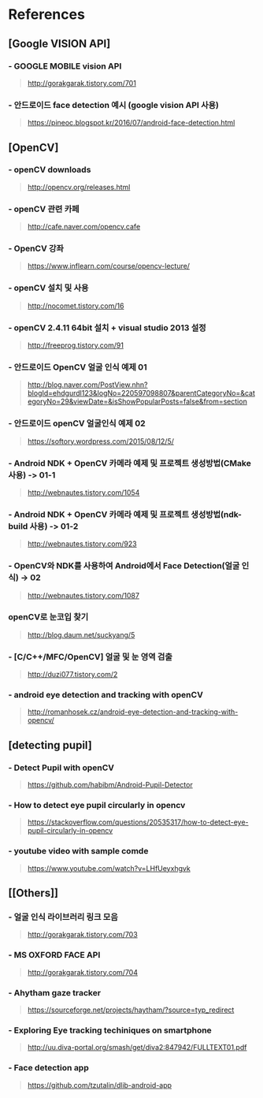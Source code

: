 # References

## [Google VISION API]

### - GOOGLE MOBILE vision API
> http://gorakgarak.tistory.com/701

### - 안드로이드 face detection 예시 (google vision API 사용)
> https://pineoc.blogspot.kr/2016/07/android-face-detection.html

## [OpenCV]

### - openCV downloads
> http://opencv.org/releases.html

### - openCV 관련 카페
> http://cafe.naver.com/opencv.cafe

### - OpenCV 강좌
> https://www.inflearn.com/course/opencv-lecture/

### - openCV 설치 및 사용
> http://nocomet.tistory.com/16

### - openCV 2.4.11 64bit 설치 + visual studio 2013 설정
> http://freeprog.tistory.com/91

### - 안드로이드 OpenCV 얼굴 인식 예제 01
> http://blog.naver.com/PostView.nhn?blogId=ehdgurdl123&logNo=220597098807&parentCategoryNo=&categoryNo=29&viewDate=&isShowPopularPosts=false&from=section

### - 안드로이드 openCV 얼굴인식 예제 02
> https://softory.wordpress.com/2015/08/12/5/

### - Android NDK + OpenCV 카메라 예제 및 프로젝트 생성방법(CMake 사용) -> 01-1
> http://webnautes.tistory.com/1054

### - Android NDK + OpenCV 카메라 예제 및 프로젝트 생성방법(ndk-build 사용) -> 01-2
> http://webnautes.tistory.com/923

### - OpenCV와 NDK를 사용하여 Android에서 Face Detection(얼굴 인식) -> 02
> http://webnautes.tistory.com/1087

### openCV로 눈코입 찾기
> http://blog.daum.net/suckyang/5

### - [C/C++/MFC/OpenCV] 얼굴 및 눈 영역 검출
> http://duzi077.tistory.com/2 

### - android eye detection and tracking with openCV
> http://romanhosek.cz/android-eye-detection-and-tracking-with-opencv/

## [detecting pupil]

### - Detect Pupil with openCV
> https://github.com/habibm/Android-Pupil-Detector

### - How to detect eye pupil circularly in opencv
> https://stackoverflow.com/questions/20535317/how-to-detect-eye-pupil-circularly-in-opencv

### - youtube video with sample comde
> https://www.youtube.com/watch?v=LHfUeyxhgvk 

## [[Others]]

### - 얼굴 인식 라이브러리 링크 모음
> http://gorakgarak.tistory.com/703

### - MS OXFORD FACE API
> http://gorakgarak.tistory.com/704

### - Ahytham gaze tracker
> https://sourceforge.net/projects/haytham/?source=typ_redirect

### - Exploring Eye tracking techiniques on smartphone
> http://uu.diva-portal.org/smash/get/diva2:847942/FULLTEXT01.pdf

### - Face detection app
> https://github.com/tzutalin/dlib-android-app

